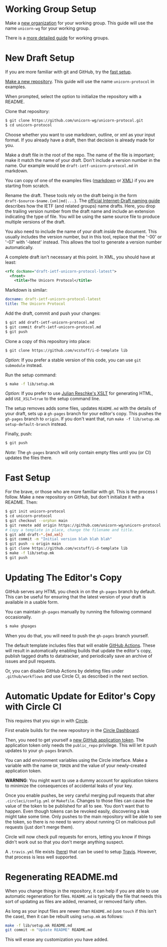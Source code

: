 # Working Group Setup

Make a [new organization](https://github.com/organizations/new) for your working
group.  This guide will use the name `unicorn-wg` for your working group.

There is a [more detailed
guide](https://github.com/martinthomson/i-d-template/blob/main/doc/WG-SETUP.md)
for working groups.

# New Draft Setup

If you are more familiar with git and GitHub, try the [fast setup](#fast-setup).

[Make a new repository](https://github.com/new).  This guide will use the
name `unicorn-protocol` in examples.

When prompted, select the option to initialize the repository with a README.

Clone that repository:
```sh
$ git clone https://github.com/unicorn-wg/unicorn-protocol.git
$ cd unicorn-protocol
```

Choose whether you want to use markdown, outline, or xml as your input format.
If you already have a draft, then that decision is already made for you.

Make a draft file in the root of the repo.  The name of the file is important; make
it match the name of your draft. Don't include a version number in the name.  Our
example would be `draft-ietf-unicorn-protocol.md` in markdown.

You can copy of one of the examples files
([markdown](https://github.com/martinthomson/i-d-template/blob/main/example/draft-todo-yourname-protocol.md) or
[XML](https://github.com/martinthomson/i-d-template/blob/main/example/draft-todo-yourname-protocol.xml))
if you are starting from scratch.

Rename the draft.  These tools rely on the draft being in the form
`draft-$source-$name.{xml|md|...}`.  The [official Internet-Draft naming
guide](https://www.ietf.org/standards/ids/guidelines/#7) describes how the IETF
(and related groups) name drafts.  Here, you drop the trailing version number
from the draft name and include an extension indicating the type of file.  You
will be using the same source file to produce multiple versions of the draft.

You also need to include the name of your draft *inside* the document.  This
usually includes the version number, but in this tool, replace that the '-00' or
'-07' with '-latest' instead.  This allows the tool to generate a version number
automatically.

A complete draft isn't necessary at this point.  In XML, you should have at
least:
```xml
<rfc docName="draft-ietf-unicorn-protocol-latest">
  <front>
    <title>The Unicorn Protocol</title>
```

Markdown is similar:
```yaml
docname: draft-ietf-unicorn-protocol-latest
title: The Unicorn Protocol
```

Add the draft, commit and push your changes:
```sh
$ git add draft-ietf-unicorn-protocol.md
$ git commit draft-ietf-unicorn-protocol.md
$ git push
```

Clone a copy of this repository into place:

```sh
$ git clone https://github.com/vcstuff/i-d-template lib
```

*Option:* If you prefer a stable version of this code, you can use `git submodule`
instead.

Run the setup command:

```sh
$ make -f lib/setup.mk
```

*Option:* If you prefer to use [Julian Reschke's
XSLT](https://github.com/reschke/xml2rfc) for generating HTML, add
`USE_XSLT=true` to the setup command line.

The setup removes adds some files, updates `README.md` with the details of
your draft, sets up a `gh-pages` branch for your editor's copy.  This pushes
the `gh-pages` branch to `origin`.  If you don't want that, run `make -f
lib/setup.mk setup-default-branch` instead.

Finally, push:

```sh
$ git push
```

*Note:* The `gh-pages` branch will only contain empty files until you (or CI)
updates the files there.


# Fast Setup

For the brave, or those who are more familiar with git.  This is the process I
follow.  Make a new repository on GitHub, but don't initialize it with a
README.  Then:

```sh
$ git init unicorn-protocol
$ cd unicorn-protocol
$ git checkout --orphan main
$ git remote add origin https://github.com/unicorn-wg/unicorn-protocol
# Copy a template in place, change the filename and title.
$ git add draft-*.{md,xml}
$ git commit -m "Initial version blah blah blah"
$ git push -u origin main
$ git clone https://github.com/vcstuff/i-d-template lib
$ make -f lib/setup.mk
$ git push
```


# Updating The Editor's Copy

GitHub serves any HTML you check in on the `gh-pages` branch by default.  This
can be useful for ensuring that the latest version of your draft is available in
a usable form.

You can maintain `gh-pages` manually by running the following command
occasionally.

```sh
$ make ghpages
```

When you do that, you will need to push the `gh-pages` branch yourself.

The default template includes files that will enable [GitHub
Actions](https://github.com/features/actions).  These will result in
automatically enabling builds that update the editor's copy, publish tagged
drafts to datatracker, and periodically save an archive of issues and pull
requests.

Or, you can disable GitHub Actions by deleting files under `.github/workflows`
and use Circle CI, as described in the next section.


# Automatic Update for Editor's Copy with Circle CI

This requires that you sign in with [Circle](https://circleci.com/).

First enable builds for the new repository in the [Circle
Dashboard](https://app.circleci.com/).

Then, you need to get yourself a [new GitHub application
token](https://github.com/settings/tokens/new).  The application token only
needs the `public_repo` privilege.  This will let it push updates to your
`gh-pages` branch.

You can add environment variables using the Circle interface.  Make a variable
with the name `GH_TOKEN` and the value of your newly-created application token.

**WARNING**: You might want to use a dummy account for application tokens to
minimize the consequences of accidental leaks of your key.

Once you enable pushes, be very careful merging pull requests that alter
`.circleci/config.yml` or `Makefile`.  Changes to those files can cause the
value of the token to be published for all to see.  You don't want that to
happen.  Even though tokens can be revoked easily, discovering a leak might take
some time.  Only pushes to the main repository will be able to see the token, so
there is no need to worry about running CI on malicious pull requests (just
don't merge them).

Circle will now check pull requests for errors, letting you know if things
didn't work out so that you don't merge anything suspect.

A `.travis.yml` file exists
([here](https://github.com/martinthomson/i-d-template/blob/main/template/.travis.yml))
that can be used to setup [Travis](https://travis-ci.org).  However, that
process is less well supported.


# Regenerating README.md

When you change things in the repository, it can help if you are able to use
automatic regeneration for files.  `README.md` is typically the file that needs
this sort of updating as files are added, renamed, or removed fairly often.

As long as your input files are newer than `README.md` (use `touch` if this
isn't the case), then it can be rebuilt using `setup.mk` as follows:

```sh
make -f lib/setup.mk README.md
git commit -m "Update README" README.md
```

This will erase any customization you have added.
